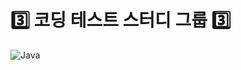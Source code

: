# 3️⃣ 코딩 테스트 스터디 그룹 3️⃣

![Java](https://img.shields.io/badge/java-%23ED8B00.svg?style=for-the-badge&logo=java&logoColor=white)
